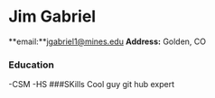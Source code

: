 # Jim Gabriel
**email:**jgabriel1@mines.edu
**Address:** Golden, CO
### Education
-CSM
-HS
###SKills
Cool guy
git hub expert
